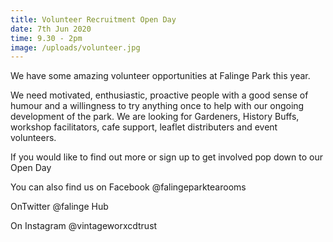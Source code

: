 ```yaml
---
title: Volunteer Recruitment Open Day
date: 7th Jun 2020
time: 9.30 - 2pm
image: /uploads/volunteer.jpg
---
```

We have some amazing volunteer opportunities at Falinge Park this year. 

We need motivated, enthusiastic, proactive people with a good sense of humour and a willingness to try anything once to help with our ongoing development of the park. We are looking for Gardeners, History Buffs, workshop facilitators, cafe support, leaflet distributers and event volunteers.

If you would like to find out more or sign up to get involved pop down to our Open Day

You can also find us on Facebook @falingeparktearooms

OnTwitter @falinge Hub

On Instagram @vintageworxcdtrust
